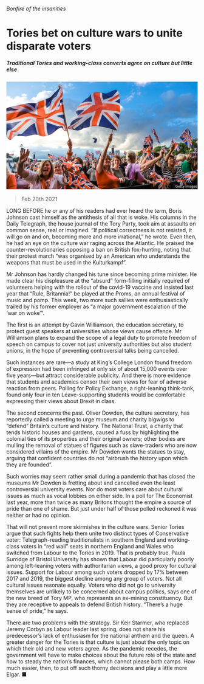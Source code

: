 ###### Bonfire of the insanities

# Tories bet on culture wars to unite disparate voters 

##### Traditional Tories and working-class converts agree on culture but little else 

![image](images/20210220_brp504.jpg) 

> Feb 20th 2021 


LONG BEFORE he or any of his readers had ever heard the term, Boris Johnson cast himself as the antithesis of all that is woke. His columns in the Daily Telegraph, the house journal of the Tory Party, took aim at assaults on common sense, real or imagined. “If political correctness is not resisted, it will go on and on, becoming more and more irrational,” he wrote. Even then, he had an eye on the culture war raging across the Atlantic. He praised the counter-revolutionaries opposing a ban on British fox-hunting, noting that their protest march “was organised by an American who understands the weapons that must be used in the Kulturkampf”.


Mr Johnson has hardly changed his tune since becoming prime minister. He made clear his displeasure at the “absurd” form-filling initially required of volunteers helping with the rollout of the covid-19 vaccine and insisted last year that “Rule, Britannia!” be played at the Proms, an annual festival of music and pomp. This week, two more such sallies were enthusiastically trailed by his former employer as “a major government escalation of the ‘war on woke’”.



The first is an attempt by Gavin Williamson, the education secretary, to protect guest speakers at universities whose views cause offence. Mr Williamson plans to expand the scope of a legal duty to promote freedom of speech on campus to cover not just university authorities but also student unions, in the hope of preventing controversial talks being cancelled.


Such instances are rare—a study at King’s College London found freedom of expression had been infringed at only six of about 15,000 events over five years—but attract considerable publicity. And there is more evidence that students and academics censor their own views for fear of adverse reaction from peers. Polling for Policy Exchange, a right-leaning think-tank, found only four in ten Leave-supporting students would be comfortable expressing their views about Brexit in class.


The second concerns the past. Oliver Dowden, the culture secretary, has reportedly called a meeting to urge museum and charity bigwigs to “defend” Britain’s culture and history. The National Trust, a charity that tends historic houses and gardens, caused a fuss by highlighting the colonial ties of its properties and their original owners; other bodies are mulling the removal of statues of figures such as slave-traders who are now considered villains of the empire. Mr Dowden wants the statues to stay, arguing that confident countries do not “airbrush the history upon which they are founded”.


Such worries may seem rather small during a pandemic that has closed the museums Mr Dowden is fretting about and cancelled even the least controversial university events. Nor do most voters care about cultural issues as much as vocal lobbies on either side. In a poll for The Economist last year, more than twice as many Britons thought the empire a source of pride than one of shame. But just under half of those polled reckoned it was neither or had no opinion.


That will not prevent more skirmishes in the culture wars. Senior Tories argue that such fights help them unite two distinct types of Conservative voter: Telegraph-reading traditionalists in southern England and working-class voters in “red wall” seats in northern England and Wales who switched from Labour to the Tories in 2019. That is probably true. Paula Surridge of Bristol University has shown that Labour did particularly poorly among left-leaning voters with authoritarian views, a good proxy for cultural issues. Support for Labour among such voters dropped by 17% between 2017 and 2019, the biggest decline among any group of voters. Not all cultural issues resonate equally. Voters who did not go to university themselves are unlikely to be concerned about campus politics, says one of the new breed of Tory MP, who represents an ex-mining constituency. But they are receptive to appeals to defend British history. “There’s a huge sense of pride,” he says.


There are two problems with the strategy. Sir Keir Starmer, who replaced Jeremy Corbyn as Labour leader last spring, does not share his predecessor’s lack of enthusiasm for the national anthem and the queen. A greater danger for the Tories is that culture is just about the only topic on which their old and new voters agree. As the pandemic recedes, the government will have to make choices about the future role of the state and how to steady the nation’s finances, which cannot please both camps. How much easier, then, to put off such thorny decisions and play a little more Elgar. ■

